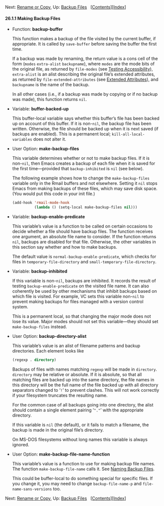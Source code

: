 

Next: [Rename or Copy](Rename-or-Copy.html), Up: [Backup Files](Backup-Files.html)   \[[Contents](index.html#SEC_Contents "Table of contents")]\[[Index](Index.html "Index")]

#### 26.1.1 Making Backup Files

*   Function: **backup-buffer**

    This function makes a backup of the file visited by the current buffer, if appropriate. It is called by `save-buffer` before saving the buffer the first time.

    If a backup was made by renaming, the return value is a cons cell of the form (`modes` `extra-alist` `backupname`), where `modes` are the mode bits of the original file, as returned by `file-modes` (see [Testing Accessibility](Testing-Accessibility.html)), `extra-alist` is an alist describing the original file’s extended attributes, as returned by `file-extended-attributes` (see [Extended Attributes](Extended-Attributes.html)), and `backupname` is the name of the backup.

    In all other cases (i.e., if a backup was made by copying or if no backup was made), this function returns `nil`.

<!---->

*   Variable: **buffer-backed-up**

    This buffer-local variable says whether this buffer’s file has been backed up on account of this buffer. If it is non-`nil`, the backup file has been written. Otherwise, the file should be backed up when it is next saved (if backups are enabled). This is a permanent local; `kill-all-local-variables` does not alter it.

<!---->

*   User Option: **make-backup-files**

    This variable determines whether or not to make backup files. If it is non-`nil`, then Emacs creates a backup of each file when it is saved for the first time—provided that `backup-inhibited` is `nil` (see below).

    The following example shows how to change the `make-backup-files` variable only in the Rmail buffers and not elsewhere. Setting it `nil` stops Emacs from making backups of these files, which may save disk space. (You would put this code in your init file.)

    ```lisp
    (add-hook 'rmail-mode-hook
              (lambda () (setq-local make-backup-files nil)))
    ```

<!---->

*   Variable: **backup-enable-predicate**

    This variable’s value is a function to be called on certain occasions to decide whether a file should have backup files. The function receives one argument, an absolute file name to consider. If the function returns `nil`, backups are disabled for that file. Otherwise, the other variables in this section say whether and how to make backups.

    The default value is `normal-backup-enable-predicate`, which checks for files in `temporary-file-directory` and `small-temporary-file-directory`.

<!---->

*   Variable: **backup-inhibited**

    If this variable is non-`nil`, backups are inhibited. It records the result of testing `backup-enable-predicate` on the visited file name. It can also coherently be used by other mechanisms that inhibit backups based on which file is visited. For example, VC sets this variable non-`nil` to prevent making backups for files managed with a version control system.

    This is a permanent local, so that changing the major mode does not lose its value. Major modes should not set this variable—they should set `make-backup-files` instead.

<!---->

*   User Option: **backup-directory-alist**

    This variable’s value is an alist of filename patterns and backup directories. Each element looks like

    ```lisp
    (regexp . directory)
    ```

    Backups of files with names matching `regexp` will be made in `directory`. `directory` may be relative or absolute. If it is absolute, so that all matching files are backed up into the same directory, the file names in this directory will be the full name of the file backed up with all directory separators changed to ‘`!`’ to prevent clashes. This will not work correctly if your filesystem truncates the resulting name.

    For the common case of all backups going into one directory, the alist should contain a single element pairing ‘`"."`’ with the appropriate directory.

    If this variable is `nil` (the default), or it fails to match a filename, the backup is made in the original file’s directory.

    On MS-DOS filesystems without long names this variable is always ignored.

<!---->

*   User Option: **make-backup-file-name-function**

    This variable’s value is a function to use for making backup file names. The function `make-backup-file-name` calls it. See [Naming Backup Files](Backup-Names.html).

    This could be buffer-local to do something special for specific files. If you change it, you may need to change `backup-file-name-p` and `file-name-sans-versions` too.

Next: [Rename or Copy](Rename-or-Copy.html), Up: [Backup Files](Backup-Files.html)   \[[Contents](index.html#SEC_Contents "Table of contents")]\[[Index](Index.html "Index")]
